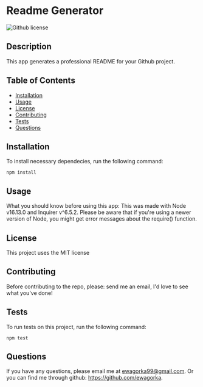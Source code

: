 # Readme Generator
  
  ![Github license](https://img.shields.io/badge/License-MIT-blue.svg)

  ## Description
  This app generates a professional README for your Github project.

  ## Table of Contents
  * [Installation](#installation)
  * [Usage](#usage)
  * [License](#license)
  * [Contributing](#contributing)
  * [Tests](#tests)
  * [Questions](#questions)
  
  ## Installation

  To install necessary dependecies, run the following command:
  ```
  npm install
  ```

  ## Usage
  
  What you should know before using this app: 
  This was made with Node v16.13.0 and Inquirer v^6.5.2. Please be aware that if you're using a newer version of Node, you might get error messages about the require() function.

  ## License

  This project uses the MIT license

  ## Contributing

  Before contributing to the repo, please:
  send me an email, I'd love to see what you've done!

  ## Tests

  To run tests on this project, run the following command:
  ```
  npm test
  ```

  ## Questions

  If you have any questions, please email me at ewagorka99@gmail.com.
  Or you can find me through github: https://github.com/ewagorka.
